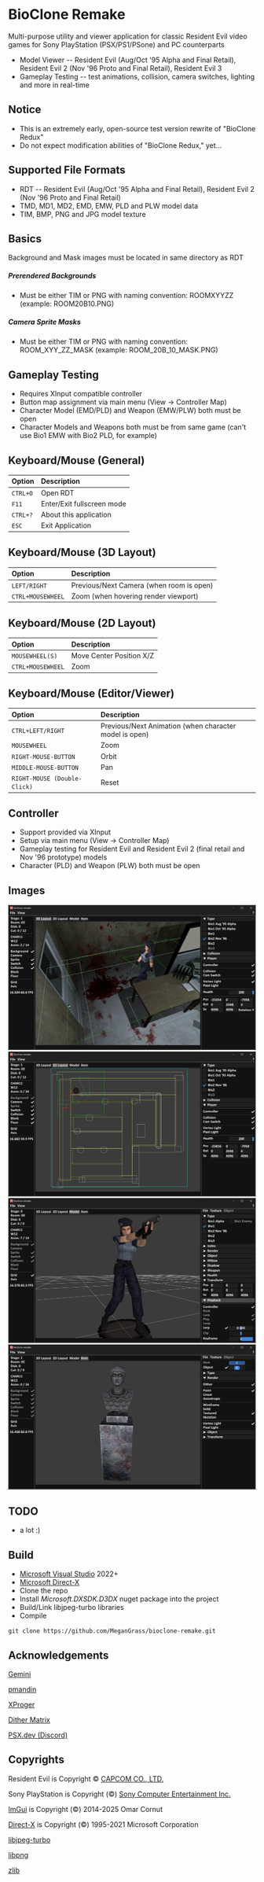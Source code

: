 # BioClone Remake
Multi-purpose utility and viewer application for classic Resident Evil video games for Sony PlayStation (PSX/PS1/PSone) and PC counterparts
- Model Viewer -- Resident Evil (Aug/Oct '95 Alpha and Final Retail), Resident Evil 2 (Nov '96 Proto and Final Retail), Resident Evil 3
- Gameplay Testing -- test animations, collision, camera switches, lighting and more in real-time

## Notice
- This is an extremely early, open-source test version rewrite of "BioClone Redux"
- Do not expect modification abilities of "BioClone Redux," yet...

## Supported File Formats
- RDT  -- Resident Evil (Aug/Oct '95 Alpha and Final Retail), Resident Evil 2 (Nov '96 Proto and Final Retail)
- TMD, MD1, MD2, EMD, EMW, PLD and PLW model data
- TIM, BMP, PNG and JPG model texture

## Basics
Background and Mask images must be located in same directory as RDT

##### **Prerendered Backgrounds**
- Must be either TIM or PNG with naming convention: ROOMXYYZZ (example: ROOM20B10.PNG)
##### **Camera Sprite Masks**
- Must be either TIM or PNG with naming convention: ROOM_XYY_ZZ_MASK (example: ROOM_20B_10_MASK.PNG)

## Gameplay Testing
 - Requires XInput compatible controller
 - Button map assignment via main menu (View -> Controller Map)
 - Character Model (EMD/PLD) and Weapon (EMW/PLW) both must be open
 - Character Models and Weapons both must be from same game (can't use Bio1 EMW with Bio2 PLD, for example)

## Keyboard/Mouse (General)
| Option | Description                       |
| :-------- | :-------------------------------- |
| `CTRL+O` | Open RDT |
| `F11` | Enter/Exit fullscreen mode |
| `CTRL+?` | About this application |
| `ESC` | Exit Application |

## Keyboard/Mouse (3D Layout)
| Option | Description                       |
| :-------- | :-------------------------------- |
| `LEFT/RIGHT` | Previous/Next Camera (when room is open) |
| `CTRL+MOUSEWHEEL` | Zoom (when hovering render viewport) |

## Keyboard/Mouse (2D Layout)
| Option | Description                       |
| :-------- | :-------------------------------- |
| `MOUSEWHEEL(S)` | Move Center Position X/Z |
| `CTRL+MOUSEWHEEL` | Zoom |

## Keyboard/Mouse (Editor/Viewer)
| Option | Description                       |
| :-------- | :-------------------------------- |
| `CTRL+LEFT/RIGHT` | Previous/Next Animation (when character model is open) |
| `MOUSEWHEEL` | Zoom |
| `RIGHT-MOUSE-BUTTON` | Orbit |
| `MIDDLE-MOUSE-BUTTON` | Pan |
| `RIGHT-MOUSE (Double-Click)` | Reset |

## Controller
- Support provided via XInput
- Setup via main menu (View -> Controller Map)
- Gameplay testing for Resident Evil and Resident Evil 2 (final retail and Nov '96 prototype) models
- Character (PLD) and Weapon (PLW) both must be open

## Images
![3D Layout](/images/3d_layout.jpg?raw=true "3D Layout")
![2D Layout](/images/2d_layout.jpg?raw=true "2D Layout")
![Model Viewer](/images/model_viewer.jpg?raw=true "Model Viewer")
![Room Model Viewer](/images/room_model_viewer.jpg?raw=true "Room Model Viewer")

## TODO
- a lot :)

## Build
- [Microsoft Visual Studio](https://visualstudio.microsoft.com) 2022+
- [Microsoft Direct-X](https://www.nuget.org/packages/Microsoft.DXSDK.D3DX)
- Clone the repo
- Install *Microsoft.DXSDK.D3DX* nuget package into the project
- Build/Link libjpeg-turbo libraries
- Compile
```
git clone https://github.com/MeganGrass/bioclone-remake.git
```

## Acknowledgements
[Gemini](https://github.com/Gemini-Loboto3)

[pmandin](https://github.com/pmandin/reevengi)

[XProger](https://github.com/XProger/OpenResident)

[Dither Matrix](https://psx-spx.consoledev.net/graphicsprocessingunitgpu/#24bit-rgb-to-15bit-rgb-dithering-enabled-in-texpage-attribute)

[PSX.dev (Discord)](https://discord.com/invite/psx-dev-642647820683444236)


## Copyrights
Resident Evil is Copyright © [CAPCOM CO., LTD.](https://www.capcom.com/)

Sony PlayStation is Copyright (©) [Sony Computer Entertainment Inc.](https://sonyinteractive.com/)

[ImGui](https://github.com/ocornut/imgui) is Copyright (©) 2014-2025 Omar Cornut

[Direct-X](https://learn.microsoft.com/en-us/windows/win32/directx) is Copyright (©) 1995-2021 Microsoft Corporation

[libjpeg-turbo](https://github.com/libjpeg-turbo/libjpeg-turbo)

[libpng](https://github.com/pnggroup/libpng)

[zlib](https://github.com/madler/zlib)